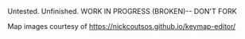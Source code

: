 Untested. Unfinished. WORK IN PROGRESS (BROKEN)-- DON'T FORK

Map images courtesy of https://nickcoutsos.github.io/keymap-editor/



